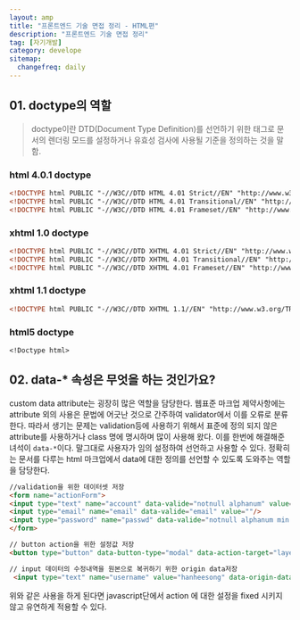 ```yaml
---
layout: amp
title: "프론트엔드 기술 면접 정리 - HTML편"
description: "프론트엔드 기술 면접 정리"
tag: [자기개발]
category: develope
sitemap:
  changefreq: daily
---
```


## 01. doctype의 역할

> doctype이란 DTD(Document Type Definition)를 선언하기 위한 태그로 문서의 렌더링 모드를 설정하거나 유효성 검사에 사용될 기준을 정의하는 것을 말함.

### html 4.0.1 doctype
```html
<!DOCTYPE html PUBLIC "-//W3C//DTD HTML 4.01 Strict//EN" "http://www.w3.org/TR/html4/strict.dtd">
<!DOCTYPE html PUBLIC "-//W3C//DTD HTML 4.01 Transitional//EN" "http://www.w3.org/TR/html4/loose.dtd">
<!DOCTYPE html PUBLIC "-//W3C//DTD HTML 4.01 Frameset//EN" "http://www.w3.org/TR/html4/frameset.dtd">
```
### xhtml 1.0 doctype
```html
<!DOCTYPE html PUBLIC "-//W3C//DTD XHTML 4.01 Strict//EN" "http://www.w3.org/TR/xhtml1/DTD/xhtml1-strict.dtd">
<!DOCTYPE html PUBLIC "-//W3C//DTD XHTML 4.01 Transitional//EN" "http://www.w3.org/TR/xhtml1/DTD/xhtml1-transitional.dtd">
<!DOCTYPE html PUBLIC "-//W3C//DTD XHTML 4.01 Frameset//EN" "http://www.w3.org/TR/xhtml1/DTD/xhtml1-frameset.dtd">
```
### xhtml 1.1 doctype
```html
<!DOCTYPE html PUBLIC "-//W3C//DTD XHTML 1.1//EN" "http://www.w3.org/TR/xhtml11/DTD/xhtml11.dtd">
```
### html5 doctype
```html5
<!Doctype html>
```

## 02. data-* 속성은 무엇을 하는 것인가요?
custom data attribute는 굉장히 많은 역할을 담당한다.
웹표준 마크업 제약사항에는 attribute 외의 사용은 문법에 어긋난 것으로 간주하여 validator에서 이를 오류로 분류한다. 따라서 생기는 문제는 validation등에 사용하기 위해서 표준에 정의 되지 않은 attribute를 사용하거나 class 명에 명시하며 많이 사용해 왔다. 이를 한번에 해결해준 녀석이 `data-*`이다. 말그대로 사용자가 임의 설정하여 선언하고 사용할 수 있다. 정확히는 문서를 다루는 html 마크업에서 data에 대한 정의를 선언할 수 있도록 도와주는 역할을 담당한다.

```html
//validation을 위한 데이터셋 저장
<form name="actionForm">
<input type="text" name="account" data-valide="notnull alphanum" value=""/>
<input type="email" name="email" data-valide="email" value=""/>
<input type="password" name="passwd" data-valide="notnull alphanum min:6"/>
</form>

// button action을 위한 설정값 저장
<button type="button" data-button-type="modal" data-action-target="layer"> modal layer open</button>

// input 데이터의 수정내역을 원본으로 복귀하기 위한 origin data저장
 <input type="text" name="username" value="hanheesong" data-origin-data="hanheesong"/>
```
위와 같은 사용을 하게 된다면 javascript단에서 action 에 대한 설정을 fixed 시키지 않고 유연하게 적용할 수 있다.
